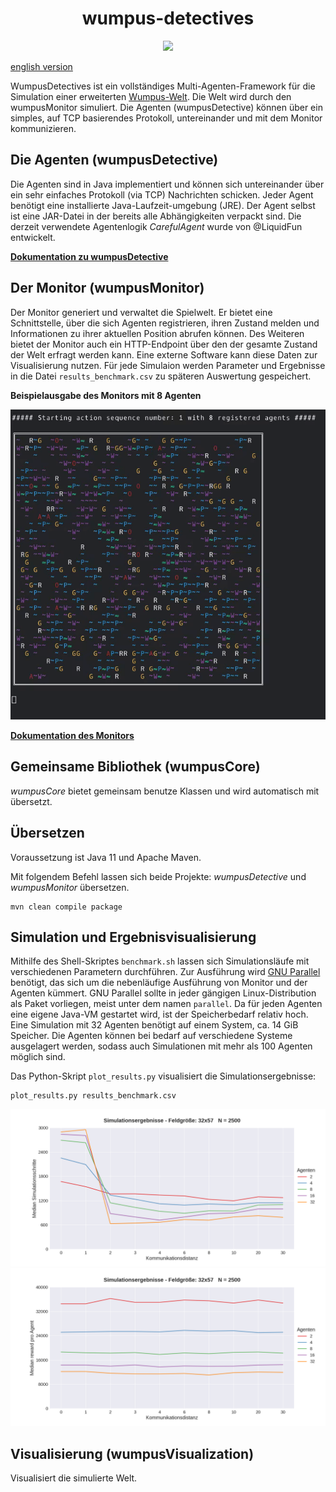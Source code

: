<h1 align="center">wumpus-detectives</h1>

<p align="center">
<a href="https://github.com/meetunix/wumpus-detectives/blob/main/LICENSE" title="License">
<img src="https://img.shields.io/badge/License-Apache%202.0-green.svg?style=flat"></a>
</p>

[english version](README_EN.md)

WumpusDetectives ist ein vollständiges Multi-Agenten-Framework für die
Simulation einer erweiterten
[Wumpus-Welt](https://de.wikipedia.org/wiki/Wumpus-Welt).
Die Welt wird durch den wumpusMonitor simuliert.
Die Agenten (wumpusDetective) können über ein simples, auf TCP basierendes
Protokoll, untereinander und mit dem Monitor kommunizieren.

## Die Agenten (wumpusDetective)

Die Agenten sind in Java implementiert und können sich untereinander über ein sehr
einfaches Protokoll (via TCP) Nachrichten schicken. Jeder Agent benötigt eine
installierte Java-Laufzeit-umgebung (JRE). Der Agent selbst ist eine JAR-Datei in
der bereits alle Abhängigkeiten verpackt sind. Die derzeit verwendete Agentenlogik
*CarefulAgent* wurde von @LiquidFun entwickelt.



[**Dokumentation zu wumpusDetective**](wumpusDetective/README.md)

## Der Monitor (wumpusMonitor)

Der Monitor generiert und verwaltet die Spielwelt. Er bietet eine Schnittstelle,
über die sich  Agenten registrieren, ihren Zustand melden und
Informationen zu ihrer aktuellen Position abrufen können.
Des Weiteren bietet der Monitor auch ein HTTP-Endpoint über den der gesamte Zustand der
Welt erfragt werden kann. Eine externe Software kann diese Daten
zur Visualisierung nutzen. Für jede Simulaion werden Parameter und Ergebnisse
in die Datei `results_benchmark.csv` zu späteren Auswertung gespeichert.


**Beispielausgabe des Monitors mit 8 Agenten**

![Ausgabe des Monitors](media/monitor_8_agents.gif)


[**Dokumentation des Monitors**](wumpusMonitor/README.md)




## Gemeinsame Bibliothek (wumpusCore)

*wumpusCore* bietet gemeinsam benutze Klassen und wird automatisch mit übersetzt.


## Übersetzen

Voraussetzung ist Java 11 und Apache Maven.

Mit folgendem Befehl lassen sich beide Projekte: *wumpusDetective* und
*wumpusMonitor* übersetzen.

```
mvn clean compile package
```

## Simulation und Ergebnisvisualisierung

Mithilfe des Shell-Skriptes `benchmark.sh` lassen sich Simulationsläufe
mit verschiedenen Parametern durchführen.
Zur Ausführung wird [GNU Parallel](https://www.gnu.org/software/parallel/)
benötigt, das sich um die nebenläufige Ausführung von Monitor und der Agenten kümmert.
GNU Parallel sollte in jeder gängigen Linux-Distribution als Paket vorliegen, meist
unter dem namen `parallel`.
Da für jeden Agenten eine eigene Java-VM gestartet wird, ist der Speicherbedarf
relativ hoch. Eine Simulation mit 32 Agenten benötigt auf einem System, ca. 14 GiB Speicher.
Die Agenten können bei bedarf auf verschiedene Systeme ausgelagert werden, sodass auch Simulationen
mit mehr als 100 Agenten möglich sind.


Das Python-Skript `plot_results.py` visualisiert die Simulationsergebnisse:

    plot_results.py results_benchmark.csv

![Steps](misc/result_steps.png)
![Reward](misc/result_rewards.png)

## Visualisierung (wumpusVisualization)

Visualisiert die simulierte Welt.
